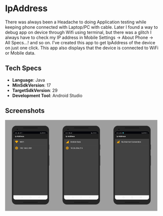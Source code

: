 # IpAddress
There was always been a Headache to doing Application testing while keeping phone connected with Laptop/PC with cable. Later I found a way to debug app on device through Wifi using terminal, but there was a glitch I always have to check my IP address in Mobile Settings -> About Phone -> All Specs...! and so on. I've created this app to get IpAddress of the device on just one click. This app also displays that the device is connected to WiFi or Mobile data. 

## Tech Specs
- <b>Language</b>: Java
- <b>MinSdkVersion</b>: 17
- <b>TargetSdkVersion</b>: 29
- <b>Development Tool</b>: Android Studio

## Screenshots
<img src="./art/screen0.png" width="33%"><img src="./art/screen1.png" width="33%"><img src="./art/screen2.png" width="33%">
